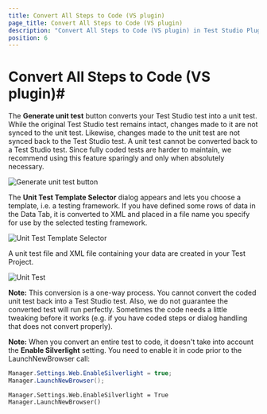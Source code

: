 ```yaml
---
title: Convert All Steps to Code (VS plugin)
page_title: Convert All Steps to Code (VS plugin)
description: "Convert All Steps to Code (VS plugin) in Test Studio Plugin for Visual Studio."
position: 6
---
```

# Convert All Steps to Code (VS plugin)#

The **Generate unit test** button converts your Test Studio test into a unit test. While the original Test Studio test remains intact, changes made to it are not synced to the unit test. Likewise, changes made to the unit test are not synced back to the Test Studio test. A unit test cannot be converted back to a Test Studio test. Since fully coded tests are harder to maintain, we recommend using this feature sparingly and only when absolutely necessary.

![Generate unit test button][1]

The **Unit Test Template Selector** dialog appears and lets you choose a template, i.e. a testing framework. If you have defined some rows of data in the Data Tab, it is converted to XML and placed in a file name you specify for use by the selected testing framework.

![Unit Test Template Selector][2]

A unit test file and XML file containing your data are created in your Test Project.

![Unit Test][3]

**Note:** This conversion is a one-way process. You cannot convert the coded unit test back into a Test Studio test. Also, we do not guarantee the converted test will run perfectly. Sometimes the code needs a little tweaking before it works (e.g. if you have coded steps or dialog handling that does not convert properly).

**Note:** When you convert an entire test to code, it doesn't take into account the **Enable Silverlight** setting. You need to enable it in code prior to the LaunchNewBrowser call:

```C#
Manager.Settings.Web.EnableSilverlight = true;
Manager.LaunchNewBrowser();
```

```VB
Manager.Settings.Web.EnableSilverlight = True
Manager.LaunchNewBrowser()
```

[1]: /img/advanced-topics/coded-steps/convert-steps-code/fig1.png
[2]: /img/advanced-topics/coded-steps/convert-steps-code/fig2.png
[3]: /img/advanced-topics/coded-steps/convert-steps-code/fig3.png

